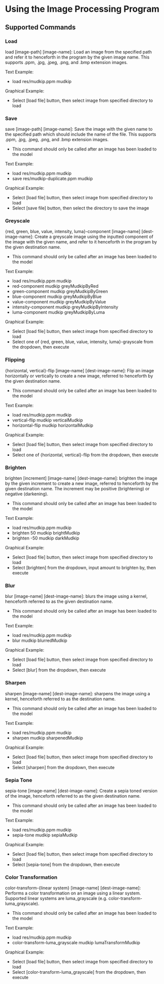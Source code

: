# Using the Image Processing Program

## Supported Commands

### Load

load [image-path] [image-name]: Load an image from the specified path and refer it to henceforth
in the program by the given image name. This supports .ppm, .jpg, .jpeg, .png, and .bmp extension
images.

Text Example:

- load res/mudkip.ppm mudkip

Graphical Example:

- Select [load file] button, then select image from specified directory to load

### Save

save [image-path] [image-name]: Save the image with the given name to the specified path
which should include the name of the file. This supports .ppm, .jpg, .jpeg, .png, and .bmp extension
images.

- This command should only be called after an image has been loaded to the model

Text Example:

- load res/mudkip.ppm mudkip
- save res/mudkip-duplicate.ppm mudkip

Graphical Example:

- Select [load file] button, then select image from specified directory to load
- Select [save file] button, then select the directory to save the image

### Greyscale

{red, green, blue, value, intensity, luma}-component [image-name] [dest-image-name]: Create a
greyscale image using the inputted component of the image with the given name,
and refer to it henceforth in the program by the given destination name.

- This command should only be called after an image has been loaded to the model

Text Example:

- load res/mudkip.ppm mudkip
- red-component mudkip greyMudkipByRed
- green-component mudkip greyMudkipByGreen
- blue-component mudkip greyMudkipByBlue
- value-component mudkip greyMudkipByValue
- intensity-component mudkip greyMudkipByIntensity
- luma-component mudkip greyMudkipByLuma

Graphical Example:

- Select [load file] button, then select image from specified directory to load
- Select one of {red, green, blue, value, intensity, luma}-grayscale from the dropdown, then execute

### Flipping

{horizontal, vertical}-flip [image-name] [dest-image-name]: Flip an image horizontally
or vertically to create a new image, referred to henceforth by the given destination name.

- This command should only be called after an image has been loaded to the model

Text Example:

- load res/mudkip.ppm mudkip
- vertical-flip mudkip verticalMudkip
- horizontal-flip mudkip horizontalMudkip

Graphical Example:

- Select [load file] button, then select image from specified directory to load
- Select one of {horizontal, vertical}-flip from the dropdown, then execute

### Brighten

brighten [increment] [image-name] [dest-image-name]: brighten the image by the given increment
to create a new image, referred to henceforth by the given destination name. The increment may
be positive (brightening) or negative (darkening).

- This command should only be called after an image has been loaded to the model

Text Example:

- load res/mudkip.ppm mudkip
- brighten 50 mudkip brightMudkip
- brighten -50 mudkip darkMudkip

Graphical Example:

- Select [load file] button, then select image from specified directory to load
- Select [brighten] from the dropdown, input amount to brighten by, then execute

### Blur

blur [image-name] [dest-image-name]: blurs the image using a kernel, henceforth
referred to as the given destination name.

- This command should only be called after an image has been loaded to the model

Text Example:

- load res/mudkip.ppm mudkip
- blur mudkip blurredMudkip

Graphical Example:

- Select [load file] button, then select image from specified directory to load
- Select [blur] from the dropdown, then execute

### Sharpen

sharpen [image-name] [dest-image-name]: sharpens the image using a kernel,
henceforth referred to as the destination name.

- This command should only be called after an image has been loaded to the model

Text Example:

- load res/mudkip.ppm mudkip
- sharpen mudkip sharpenedMudkip

Graphical Example:

- Select [load file] button, then select image from specified directory to load
- Select [sharpen] from the dropdown, then execute

### Sepia Tone

sepia-tone [image-name] [dest-image-name]: Create a sepia toned version of the image, henceforth
referred to as the given destination name.

- This command should only be called after an image has been loaded to the model

Text Example:

- load res/mudkip.ppm mudkip
- sepia-tone mudkip sepiaMudkip

Graphical Example:

- Select [load file] button, then select image from specified directory to load
- Select [sepia-tone] from the dropdown, then execute

### Color Transformation

color-transform-{linear system} [image-name] [dest-image-name]: Performs a color
transformation on an image using a linear system. Supported linear systems are
luma_grayscale (e.g. color-transform-luma_grayscale).

- This command should only be called after an image has been loaded to the model

Text Example:

- load res/mudkip.ppm mudkip
- color-transform-luma_grayscale mudkip lumaTransformMudkip

Graphical Example:

- Select [load file] button, then select image from specified directory to load
- Select [color-transform-luma_grayscale] from the dropdown, then execute